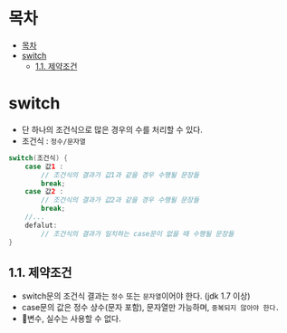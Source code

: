# 목차
- [목차](#목차)
- [switch](#switch)
  - [1.1. 제약조건](#11-제약조건)

# switch
- 단 하나의 조건식으로 많은 경우의 수를 처리할 수 있다.
- 조건식 : `정수/문자열`
```java
switch(조건식) {
    case 값1 :
        // 조건식의 결과가 값1과 같을 경우 수행될 문장들
        break;
    case 값2 :
        // 조건식의 결과가 값2과 같을 경우 수행될 문장들
        break;
    //...
    defalut:
        // 조건식의 결과가 일치하는 case문이 없을 때 수행될 문장들   
}

```
## 1.1. 제약조건
- switch문의 조건식 결과는 `정수` 또는 `문자열`이어야 한다. (jdk 1.7 이상)
- case문의 값은 정수 상수(문자 포함), 문자열만 가능하며, `중복되지 않아야 한다.`
- 🧩변수, 실수는 사용할 수 없다.
